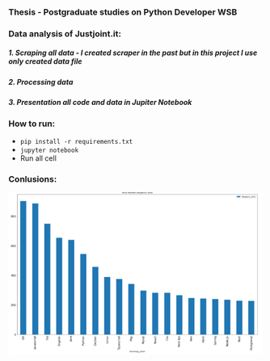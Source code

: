 ### Thesis - Postgraduate studies on Python Developer WSB

### Data analysis of Justjoint.it:

##### 1. Scraping all data - I created scraper in the past but in this project I use only created data file

##### 2. Processing data

##### 3. Presentation all code and data in Jupiter Notebook

### How to run:

* `pip install -r requirements.txt`
* `jupyter notebook`
* Run all cell

### Conlusions:

![Obligatory skills](https://github.com/janiszewskibartlomiej/justjoint_it_data_analysis-Thesis_Postgraduate_studies_on_WSB/blob/master/screenshot_2022-05-30%2012h05_02_Anonymous.png)
